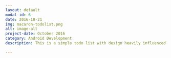 ```yaml
---
layout: default
modal-id: 6
date: 2016-10-21
img: macaron-todolist.png
alt: image-alt
project-date: October 2016
category: Android Development
description: This is a simple todo list with design heavily influenced by Google official Material Design <a href="https://play.google.com/store/apps/details?id=com.joelimyx.todolist">Google Play Store</a> <a href="https://github.com/joelimyx/project-1">Github Repo</a>.

---
```

